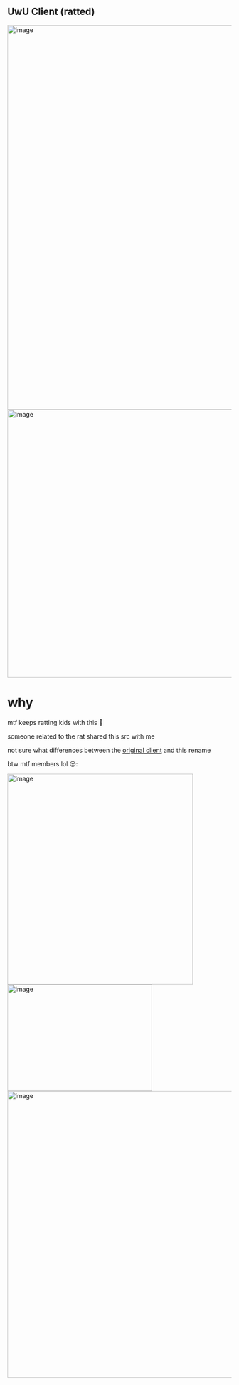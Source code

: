 ## UwU Client (ratted)

<img width="1423" height="862" alt="image" src="https://github.com/user-attachments/assets/215f158f-d46c-4cc4-97fb-5fae72a5ec69" />

<img width="599" height="601" alt="image" src="https://github.com/user-attachments/assets/a8904348-12e1-4dae-9eda-05a14442f46d" />

# why
mtf keeps ratting kids with this 🤣 

someone related to the rat shared this src with me

not sure what differences between the [original client](https://github.com/randomguy3725/MoonLight) and this rename

btw mtf members lol 😒:

<img width="417" height="472" alt="image" src="https://github.com/user-attachments/assets/57e3e6ab-b4cd-42e4-a756-18f78353a2f1" />

<img width="325" height="239" alt="image" src="https://github.com/user-attachments/assets/3e940163-1c1c-4c50-8ea8-20fc714dd418" />

<img width="732" height="643" alt="image" src="https://github.com/user-attachments/assets/3665e3b9-fd21-4f6f-840d-a8eb9088df7c" />





